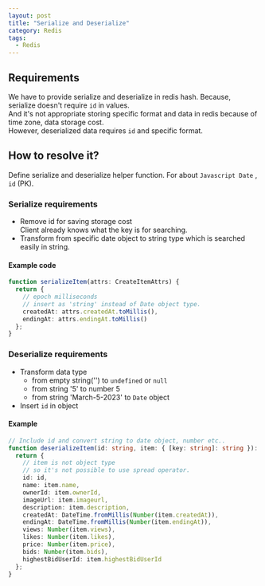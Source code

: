 ```yaml
---
layout: post
title: "Serialize and Deserialize"
category: Redis
tags:
  - Redis
---
```


## Requirements
We have to provide serialize and deserialize in redis hash.
Because, serialize doesn't require `id` in values. \
And it's not appropriate storing specific format and data in redis because of time zone, data storage cost. \
However, deserialized data requires `id` and specific format.

## How to resolve it?

Define serialize and deserialize helper function.
For about `Javascript Date` , `id` (PK).

### Serialize requirements
- Remove id for saving storage cost \
Client already knows what the key is for searching.
- Transform from specific date object to string type which is searched easily in string.

#### Example code
```typescript
function serializeItem(attrs: CreateItemAttrs) {
  return {
    // epoch milliseconds
    // insert as 'string' instead of Date object type.
    createdAt: attrs.createdAt.toMillis(),
    endingAt: attrs.endingAt.toMillis()
  };
}
```

### Deserialize requirements
- Transform data type
  - from empty string(\'\') to `undefined` or `null`
  - from string '5' to number 5
  - from string 'March-5-2023' to `Date` object
- Insert `id` in object

#### Example
```typescript
// Include id and convert string to date object, number etc..
function deserializeItem(id: string, item: { [key: string]: string }): Item {
  return {
    // item is not object type
    // so it's not possible to use spread operator.
    id: id,
    name: item.name,
    ownerId: item.ownerId,
    imageUrl: item.imageurl,
    description: item.description,
    createdAt: DateTime.fromMillis(Number(item.createdAt)),
    endingAt: DateTime.fromMillis(Number(item.endingAt)),
    views: Number(item.views),
    likes: Number(item.likes),
    price: Number(item.price),
    bids: Number(item.bids),
    highestBidUserId: item.highestBidUserId
  };
}

```
